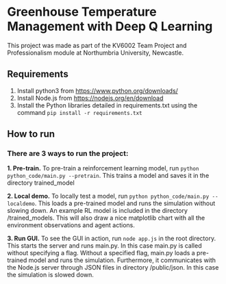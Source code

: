 # Greenhouse Temperature Management with Deep Q Learning

This project was made as part of the KV6002 Team Project and Professionalism module at Northumbria University, Newcastle. 

## Requirements

1. Install python3 from https://www.python.org/downloads/
2. Install Node.js from https://nodejs.org/en/download
3. Install the Python libraries detailed in requirements.txt using the command ```pip install -r requirements.txt```

## How to run
### There are 3 ways to run the project:

**1. Pre-train.** To pre-train a reinforcement learning model, run ```python python_code/main.py --pretrain```.
This trains a model and saves it in the directory trained_model
  
**2. Local demo.** To locally test a model, run ```python python_code/main.py --localdemo```.
This loads a pre-trained model and runs the simulation without slowing down. An example RL model is included in the directory /trained_models. This will also draw a nice matplotlib chart with all the environment observations and agent actions.

**3. Run GUI.** To see the GUI in action, run ```node app.js``` in the root directory.
This starts the server and runs main.py. In this case main.py is called without specifying a flag. Without a specified flag, main.py loads a pre-trained model and runs the simulation. Furthermore, it communicates with the Node.js server through JSON files in directory /public/json. In this case the simulation is slowed down.


